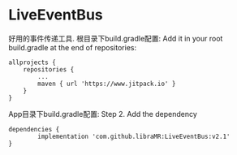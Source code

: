 # LiveEventBus
好用的事件传递工具.
根目录下build.gradle配置:
Add it in your root build.gradle at the end of repositories:

	allprojects {
		repositories {
			...
			maven { url 'https://www.jitpack.io' }
		}
	}
 
App目录下build.gradle配置:
Step 2. Add the dependency

	dependencies {
	        implementation 'com.github.libraMR:LiveEventBus:v2.1'
	}
